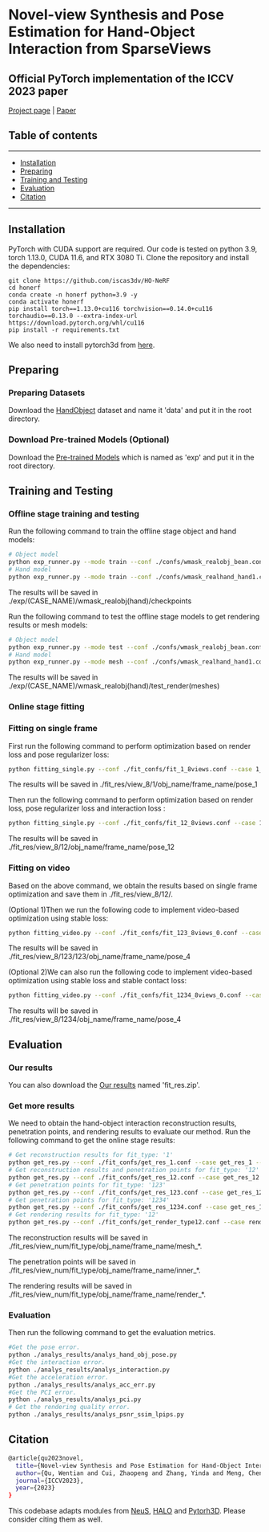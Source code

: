 # Novel-view Synthesis and Pose Estimation for Hand-Object Interaction from SparseViews
## Official PyTorch implementation of the ICCV 2023 paper ##

[Project page](https://iscas3dv.github.io/HO-NeRF) | [Paper](https://arxiv.org/pdf/2308.11198)

## Table of contents
-----
  * [Installation](#installation)
  * [Preparing](#preparing)
  * [Training and Testing](#usage)
  * [Evaluation](#eval)
  * [Citation](#citation)
------

## Installation ##
PyTorch with CUDA support are required. Our code is tested on python 3.9, torch 1.13.0, CUDA 11.6, and RTX 3080 Ti.
Clone the repository and install the dependencies:
```
git clone https://github.com/iscas3dv/HO-NeRF
cd honerf
conda create -n honerf python=3.9 -y
conda activate honerf
pip install torch==1.13.0+cu116 torchvision==0.14.0+cu116 torchaudio==0.13.0 --extra-index-url https://download.pytorch.org/whl/cu116
pip install -r requirements.txt
```
We also need to install pytorch3d from [here](https://github.com/facebookresearch/pytorch3d).

## Preparing ##
### Preparing Datasets ###

Download the [HandObject](https://pan.baidu.com/s/1t7oRCtJe0qBYazbC7CZoiA?pwd=8rc4) dataset and name it 'data' and put it in the root directory.

### Download Pre-trained Models (Optional) ###

Download the [Pre-trained Models](https://pan.baidu.com/s/1t7oRCtJe0qBYazbC7CZoiA?pwd=8rc4) which is named as 'exp' and put it in the root directory.

## Training and Testing ##

### Offline stage training and testing ###

Run the following command to train the offline stage object and hand models:
```bash
# Object model
python exp_runner.py --mode train --conf ./confs/wmask_realobj_bean.conf --case bean --gpu 0
# Hand model
python exp_runner.py --mode train --conf ./confs/wmask_realhand_hand1.conf --case hand1 --gpu 0
```
The results will be saved in ./exp/(CASE_NAME)/wmask_realobj(hand)/checkpoints

Run the following command to test the offline stage models to get rendering results or mesh models:
```bash
# Object model
python exp_runner.py --mode test --conf ./confs/wmask_realobj_bean.conf --case bean --gpu 0 --is_continue
# Hand model
python exp_runner.py --mode mesh --conf ./confs/wmask_realhand_hand1.conf --case hand1 --gpu 0 --is_continue
```
The results will be saved in ./exp/(CASE_NAME)/wmask_realobj(hand)/test_render(meshes)

### Online stage fitting ###

### Fitting on single frame ###

First run the following command to perform optimization based on render loss and pose regularizer loss:
```bash
python fitting_single.py --conf ./fit_confs/fit_1_8views.conf --case 1_8view --gpu 0
```
The results will be saved in ./fit_res/view_8/1/obj_name/frame_name/pose_1

Then run the following command to perform optimization based on render loss, pose regularizer loss and interaction loss :
```bash
python fitting_single.py --conf ./fit_confs/fit_12_8views.conf --case 12_8view --gpu 0
```
The results will be saved in ./fit_res/view_8/12/obj_name/frame_name/pose_12

### Fitting on video ###

Based on the above command, we obtain the results based on single frame optimization and save them in ./fit_res/view_8/12/.

(Optional 1)Then we run the following code to implement video-based optimization using stable loss:
```bash
python fitting_video.py --conf ./fit_confs/fit_123_8views_0.conf --case 123_8view_id0 --gpu 0
```
The results will be saved in ./fit_res/view_8/123/123/obj_name/frame_name/pose_4

(Optional 2)We can also run the following code to implement video-based optimization using stable loss and stable contact loss:
```bash
python fitting_video.py --conf ./fit_confs/fit_1234_8views_0.conf --case 1234_8view_id0 --gpu 0
```
The results will be saved in ./fit_res/view_8/1234/obj_name/frame_name/pose_4

## Evaluation ##

### Our results ###

You can also download the [Our results](https://pan.baidu.com/s/1nJE1Jfmo7wwqS7SNqthNrQ?pwd=8pek) named 'fit_res.zip'.

### Get more results ###
We need to obtain the hand-object interaction reconstruction results, penetration points, and rendering results to evaluate our method.
Run the following command to get the online stage results:
```bash
# Get reconstruction results for fit_type: '1'
python get_res.py --conf ./fit_confs/get_res_1.conf --case get_res_1 --gpu 0
# Get reconstruction results and penetration points for fit_type: '12'
python get_res.py --conf ./fit_confs/get_res_12.conf --case get_res_12 --gpu 0
# Get penetration points for fit_type: '123'
python get_res.py --conf ./fit_confs/get_res_123.conf --case get_res_123 --gpu 0
# Get penetration points for fit_type: '1234'
python get_res.py --conf ./fit_confs/get_res_1234.conf --case get_res_1234 --gpu 0
# Get rendering results for fit_type: '12'
python get_res.py --conf ./fit_confs/get_render_type12.conf --case render_res_type12 --gpu 0 --render True
```
The reconstruction results will be saved in ./fit_res/view_num/fit_type/obj_name/frame_name/mesh_*.

The penetration points will be saved in ./fit_res/view_num/fit_type/obj_name/frame_name/inner_*.

The rendering results will be saved in ./fit_res/view_num/fit_type/obj_name/frame_name/render_*.

### Evaluation ###

Then run the following command to get the evaluation metrics.
```bash
#Get the pose error.
python ./analys_results/analys_hand_obj_pose.py
#Get the interaction error.
python ./analys_results/analys_interaction.py
#Get the acceleration error.
python ./analys_results/analys_acc_err.py
#Get the PCI error.
python ./analys_results/analys_pci.py
# Get the rendering quality error.
python ./analys_results/analys_psnr_ssim_lpips.py
```

## Citation ##

```bash
@article{qu2023novel,
  title={Novel-view Synthesis and Pose Estimation for Hand-Object Interaction from Sparse Views},
  author={Qu, Wentian and Cui, Zhaopeng and Zhang, Yinda and Meng, Chenyu and Ma, Cuixia and Deng, Xiaoming and Wang, Hongan},
  journal={ICCV2023},
  year={2023}
}
```

This codebase adapts modules from [NeuS](https://github.com/Totoro97/NeuS), [HALO](https://github.com/korrawe/halo) and [Pytorh3D](https://github.com/facebookresearch/pytorch3d/). Please consider citing them as well.

